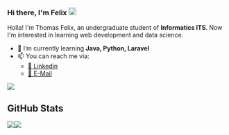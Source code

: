 ### Hi there, I'm Felix <img src="https://media.giphy.com/media/hvRJCLFzcasrR4ia7z/giphy.gif" width="18px">

Holla! I'm Thomas Felix, an undergraduate student of **Informatics ITS**. Now I'm interested in learning web development and data science.

- 🌱 I’m currently learning **Java, Python, Laravel**
- 📫 You can reach me via:
  - [📘 Linkedin](https://www.linkedin.com/in/thomasfelix10/)
  - [📧 E-Mail](mailto:thomasfelixbrilliant@gmail.com)
  
![](https://komarev.com/ghpvc/?username=ThomasFel&color=brightgreen)

## GitHub Stats
<div style="display: flex; flex-direction: row; align-items: flex-start;">
    <img src="https://github-readme-stats.vercel.app/api?username=ThomasFel&line_height=27&count_private=true&hide_border=true&show_icons=true&theme=react">
    <img src="https://github-readme-stats.vercel.app/api/top-langs/?username=ThomasFel&langs_count=4&hide_border=true&hide=html,css,blade&theme=react" />
</div>

